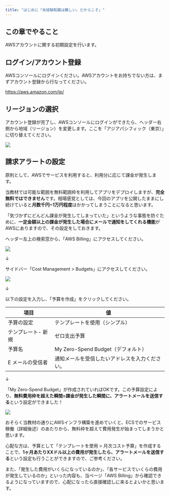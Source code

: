 ```yaml
---
title: "はじめに「未経験転職は難しい。だからこそ」"
---
```


## この章でやること

AWSアカウントに関する初期設定を行います。

## ログイン/アカウント登録

AWSコンソールにログインください。AWSアカウントをお持ちでない方は、まずアカウント登録から行なってください。

https://aws.amazon.com/jp/

## リージョンの選択

アカウント登録が完了し、AWSコンソールにログインができたら、ヘッダー右側から地域（リージョン）を変更します。ここを「アジアパシフィック（東京）」に切り替えてください。

![](https://storage.googleapis.com/zenn-user-upload/a45d01980a10-20230817.png)

## 請求アラートの設定

原則として、AWSでサービスを利用すると、利用分に応じて課金が発生します。

当教材では可能な範囲を無料範囲枠を利用してアプリをデプロイしますが、**完全無料ではできません**です。相場感覚としては、今回のアプリを公開したままにし続けていると**月数千円~1万円程度**はかかってしまうことになると思います。

「気づかずにどんどん課金が発生してしまっていた」というような事態を防ぐために、**一定金額以上の課金が発生した場合にメールで通知をしてくれる機能**がAWSにありますので、その設定をしておきます。

ヘッダー左上の検索窓から、「AWS Billing」にアクセスしてください。

![](https://storage.googleapis.com/zenn-user-upload/45ae79de986a-20230817.png)

↓

サイドバー「Cost Management > Budgets」にアクセスしてください。

![](https://storage.googleapis.com/zenn-user-upload/34dc31ce19fe-20230817.png)

↓

以下の設定を入力し、「予算を作成」をクリックしてください。

|項目|値|
|---|---|
|予算の設定|テンプレートを使用（シンプル）|
|テンプレート- 新規|ゼロ支出予算|
|予算名|My Zero-Spend Budget（デフォルト）|
|E メールの受信者|通知メールを受信したいアドレスを入力ください。|

↓

「My Zero-Spend Budget」が作成されていればOKです。この予算設定により、**無料費用枠を超えた瞬間=課金が発生した瞬間に、アラートメールを送信する**という設定ができました！

![](https://storage.googleapis.com/zenn-user-upload/f4390bde5b97-20230817.png)

おそらく当教材の通りにAWSインフラ構築を進めていくと、ECSでのサービス稼働（詳細後述）のあたりから、無料枠を超えて費用発生が始まってしまうかと思います。

心配な方は、予算として「テンプレートを使用 > 月次コスト予算」を作成することで、**1ヶ月あたりXXドル以上の費用が発生したら、アラートメールを送信する**という設定も行うことができますので、ご参考ください。

また、「発生した費用がいくらになっているのか」、「各サービスでいくらの費用が発生しているのか」といった内容も、当ページ「AWS Billing」から確認できるようになっていますので、心配になったら直接確認しに来るとよいかと思います。
